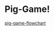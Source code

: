 # Pig-Game!

[pig-game-flowchart](https://user-images.githubusercontent.com/92433654/200118945-aaae3c12-9fe2-4288-a044-5ec415008895.png)
